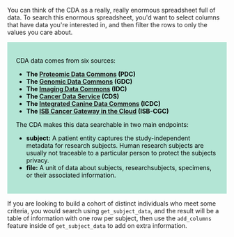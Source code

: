 
You can think of the CDA as a really, really enormous spreadsheet full of data. To search this enormous spreadsheet, you'd want to select columns that have data you're interested in, and then filter the rows to only the values you care about. 

<div class="cdanote" style="background-color:#b3e5d5;color:black;padding:20px;">
    
CDA data comes from six sources:
<ul>
<li><b>The <a href="https://proteomic.datacommons.cancer.gov/pdc/"> Proteomic Data Commons</a> (PDC)</b></li>
<li><b>The <a href="https://gdc.cancer.gov/">Genomic Data Commons</a> (GDC)</b></li>
<li><b>The <a href="https://datacommons.cancer.gov/repository/imaging-data-commons">Imaging Data Commons</a> (IDC)</b></li>
<li><b>The <a href="https://dataservice.datacommons.cancer.gov/#/home">Cancer Data Service</a> (CDS)</b></li>
<li><b>The <a href="https://caninecommons.cancer.gov/#/explore">Integrated Canine Data Commons</a> (ICDC)</b></li>
<li><b>The <a href="https://www.isb-cgc.org/">ISB Cancer Gateway in the Cloud</a> (ISB-CGC)</b></li>
</ul> 
    
The CDA makes this data searchable in two main endpoints:

<ul>
<li><b>subject:</b> A patient entity captures the study-independent metadata for research subjects. Human research subjects are usually not traceable to a particular person to protect the subjects privacy.</li>

<li><b>file:</b> A unit of data about subjects, researchsubjects, specimens, or their associated information.</li>

</ul>
</div>

If you are looking to build a cohort of distinct individuals who meet some criteria, you would search using `get_subject_data`, and the result will be a table of information with one row per subject, then use the `add_columns` feature inside of `get_subject_data` to add on extra information.
